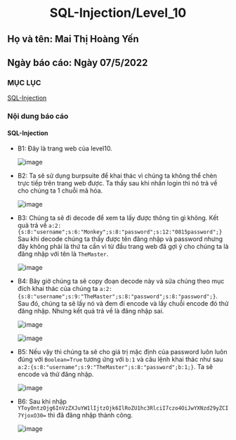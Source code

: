 # <div align="center"><p> SQL-Injection/Level_10</p></div>
 ## Họ và tên: Mai Thị Hoàng Yến
 ## Ngày báo cáo: Ngày 07/5/2022
 ### MỤC LỤC
   [SQL-Injection](#gioithieu)
   
### Nội dung báo cáo 
#### SQL-Injection <a name="gioithieu"></a>
- B1: Đây là trang web của level10.

  ![image](https://user-images.githubusercontent.com/101852647/167065644-f55a2142-2190-4683-8ff7-e64a76b210b0.png)

- B2: Ta sẽ sử dụng burpsuite để khai thác vì chúng ta không thể chèn trực tiếp trên trang web được. Ta thấy sau khi nhấn login thì nó trả về cho chúng ta 1 chuỗi mã hóa.

  ![image](https://user-images.githubusercontent.com/101852647/167065807-dd594352-fbe9-46c6-97f8-70c6a3e51484.png)

- B3: Chúng ta sẽ đi decode để xem ta lấy được thông tin gì không. Kết quả trả về `a:2:{s:8:"username";s:6:"Monkey";s:8:"password";s:12:"0815password";}` Sau khi decode chúng ta thấy được tên đăng nhập và password nhưng đây không phải là thứ ta cần vì từ đầu trang web đã gợi ý cho chúng ta là đăng nhập với tên là `TheMaster`.

  ![image](https://user-images.githubusercontent.com/101852647/167065940-7f82d868-0f55-4022-ba28-a96aa4eebb7f.png)

- B4: Bây giờ chúng ta sẽ copy đoạn decode này và sửa chúng theo mục đích khai thác của chúng ta `a:2:{s:8:"username";s:9:"TheMaster";s:8:"password";s:8:"password";}`. Sau đó, chúng ta sẽ lấy nó và đem đi encode và lấy chuỗi encode đó thử đăng nhập. Nhưng kết quả trả về là đăng nhập sai.

  ![image](https://user-images.githubusercontent.com/101852647/167066327-ff70508e-5981-46ee-b42c-d02d7da0c0bb.png)
  
  ![image](https://user-images.githubusercontent.com/101852647/167066649-f946114c-25f9-49ab-9186-ea47562685cb.png)


- B5: Nếu vậy thì chúng ta sẽ cho giá trị mặc định của password luôn luôn đúng với `Boolean=True` tương ứng với `b:1` và câu lệnh khai thác như sau `a:2:{s:8:"username";s:9:"TheMaster";s:8:"password";b:1;}`. Ta sẽ encode và thử đăng nhập.

  ![image](https://user-images.githubusercontent.com/101852647/167066781-ca889466-f4bc-4a8d-8ea4-6156576d92b9.png)

- B6: Sau khi nhập `YToyOntzOjg6InVzZXJuYW1lIjtzOjk6IlRoZU1hc3RlciI7czo4OiJwYXNzd29yZCI7YjoxO30=` thì đã đăng nhập thành công.

  ![image](https://user-images.githubusercontent.com/101852647/167066898-abce1a87-1b3f-4c56-bac1-d73ef89ca33c.png)
